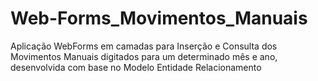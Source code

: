 # Web-Forms_Movimentos_Manuais
Aplicação WebForms em camadas para Inserção e Consulta dos Movimentos Manuais digitados para um determinado mês e ano, desenvolvida com base no Modelo Entidade Relacionamento
